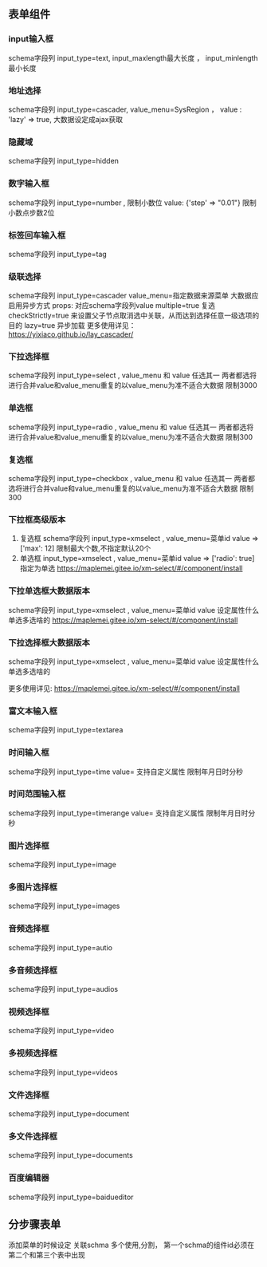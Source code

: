 ## 表单组件
### input输入框
schema字段列 input_type=text, input_maxlength最大长度 ， input_minlength最小长度

### 地址选择
schema字段列 input_type=cascader, value_menu=SysRegion ， value : 'lazy' => true, 大数据设定成ajax获取

### 隐藏域
schema字段列 input_type=hidden

### 数字输入框
schema字段列 input_type=number , 限制小数位 value: {'step' => "0.01"} 限制小数点步数2位

### 标签回车输入框
schema字段列 input_type=tag

### 级联选择 
schema字段列 input_type=cascader value_menu=指定数据来源菜单 大数据应启用异步方式
props: 对应schema字段列value
multiple=true 复选
checkStrictly=true 来设置父子节点取消选中关联，从而达到选择任意一级选项的目的
lazy=true 异步加载
更多使用详见： https://yixiaco.github.io/lay_cascader/

### 下拉选择框
schema字段列 input_type=select , value_menu 和 value 任选其一 两者都选将进行合并value和value_menu重复的以value_menu为准不适合大数据 限制3000

### 单选框
schema字段列 input_type=radio , value_menu 和 value 任选其一 两者都选将进行合并value和value_menu重复的以value_menu为准不适合大数据 限制300

### 复选框
schema字段列 input_type=checkbox , value_menu 和 value 任选其一 两者都选将进行合并value和value_menu重复的以value_menu为准不适合大数据 限制300

### 下拉框高级版本
1. 复选框 schema字段列 input_type=xmselect , value_menu=菜单id value => ['max': 12] 限制最大个数,不指定默认20个
2. 单选框 input_type=xmselect , value_menu=菜单id value => ['radio': true] 指定为单选
https://maplemei.gitee.io/xm-select/#/component/install

### 下拉单选框大数据版本
schema字段列 input_type=xmselect , value_menu=菜单id  value 设定属性什么单选多选啥的 https://maplemei.gitee.io/xm-select/#/component/install

### 下拉选择框大数据版本
schema字段列 input_type=xmselect , value_menu=菜单id  value 设定属性什么单选多选啥的

更多使用详见: https://maplemei.gitee.io/xm-select/#/component/install

### 富文本输入框
schema字段列 input_type=textarea


### 时间输入框
schema字段列 input_type=time value= 支持自定义属性 限制年月日时分秒

### 时间范围输入框
schema字段列 input_type=timerange value= 支持自定义属性 限制年月日时分秒

### 图片选择框
schema字段列 input_type=image

### 多图片选择框
schema字段列 input_type=images

### 音频选择框
schema字段列 input_type=autio

### 多音频选择框
schema字段列 input_type=audios


### 视频选择框
schema字段列 input_type=video

### 多视频选择框
schema字段列 input_type=videos


### 文件选择框
schema字段列 input_type=document

### 多文件选择框
schema字段列 input_type=documents

### 百度编辑器
schema字段列 input_type=baidueditor








## 分步骤表单

添加菜单的时候设定 关联schma 多个使用,分割， 第一个schma的组件id必须在第二个和第三个表中出现

